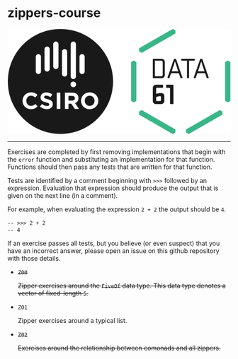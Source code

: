 # zippers-course

![CSIRO's Data61 Logo](https://raw.githubusercontent.com/qfpl/assets/master/data61-transparent-bg.png)

----

Exercises are completed by first removing implementations that begin with the
`error` function and substituting an implementation for that function. Functions
should then pass any tests that are written for that function.

Tests are identified by a comment beginning with `>>>` followed by an
expression. Evaluation that expression should produce the output that is given
on the next line (in a comment).

For example, when evaluating the expression `2 + 2` the output should be `4`.

    -- >>> 2 + 2
    -- 4

If an exercise passes all tests, but you believe (or even suspect) that you have
an incorrect answer, please open an issue on this github repository with those
details.

* ~~`Z00`~~

  ~~Zipper exercises around the `FiveOf` data type. This data type denotes a
  vector of fixed-length `5`.~~

* `Z01`

  Zipper exercises around a typical list.

* ~~`Z02`~~

  ~~Exercises around the relationship between comonads and all zippers.~~
